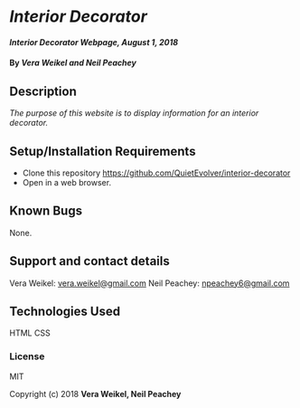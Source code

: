 # _Interior Decorator_

#### _Interior Decorator Webpage, August 1, 2018_

#### By _Vera Weikel and Neil Peachey_

## Description

_The purpose of this website is to display information for an interior decorator._

## Setup/Installation Requirements

* Clone this repository https://github.com/QuietEvolver/interior-decorator
* Open in a web browser.

## Known Bugs
None.

## Support and contact details

Vera Weikel: vera.weikel@gmail.com
Neil Peachey: npeachey6@gmail.com

## Technologies Used
HTML
CSS

### License
MIT

Copyright (c) 2018 **Vera Weikel, Neil Peachey**
